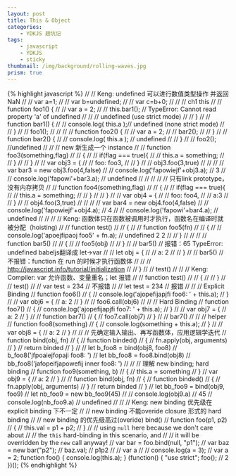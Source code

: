 ```yaml
---
layout: post
title: This & Object
categories: 
    - YDKJS 趟坑记
tags: 
    - javascript
    - YDKJS
    - sticky
thumbnail: /img/background/rolling-waves.jpg
prism: true
---
```

{% highlight javascript %}
// // Keng: undefined 可以进行数值类型操作 并返回 NaN
// // var a=1;
// // var b=undefined;
// // var c=b+0;
//
// // ch1 this
// // function foo1() {
// //     var a = 2;
// //     this.bar1(); // TypeError: Cannot read property 'a' of undefined
// //                 // undefined (use strict mode)
// // }
// // function bar1() {
// //     console.log( this.a );// undefined (none strict mode)
// // }
// // foo1();
// //
// // function foo2() {
// //     var a = 2;
// //     bar2();
// // }
// // function bar2() {
// //     console.log( this.a ); // undefined
// // }
// // foo2(); //undefined
//
// // new 新生成一个 instance
// // function foo3(something,flag)
// // {
// //     if(flag === true){
// //         this.a = something;
// //     }
// // }
// // var obj3 = {
// //     foo: foo3,
// // }
// // obj3.foo(3,true)
// //
// // var bar3 = new obj3.foo(4,false)
// // console.log('fapowiejf'+obj3.a); // 3
// // console.log('fapowi'+bar3.a); // undefined
// //
// // // 只有link prototype，没有内存拷贝
// // function foo4(something,flag)
// // {
// //     if(flag === true){
// //         this.a = something;
// //     }
// // }
// // var obj4 = {
// //     foo: foo4,
// //     a:3
// // }
// // obj4.foo(3,true)
// //
// // var bar4 = new obj4.foo(4,false)
// // console.log('fapowiejf'+obj4.a); // 4
// // console.log('fapowi'+bar4.a); // undefined
//
//
// // Keng: 函数体只在函数被调用时才执行，函数名在编译时就被分配（hoisting)
// // function test()
// // {
// //     function foo5(fn)
// //     {
// //         console.log('apoejfipaoj foo5' + fn.a); // undefined 2 2
// //     }
// //
// //     function bar5()
// //     {
// //         foo5(obj)
// //     }
// //     bar5() // 报错：65 TypeError: undefined babeljs翻译成 let->var
// //     let obj = {
// //         a: 2
// //     }
// //     bar5() // 不报错：function 在 run 的时候才执行函数体
// //     // http://javascript.info/tutorial/initialization
// // }
// // test()
//
// // Keng: Compiler: var 允许函数、变量重名；let 报错
// // function test()
// // {
// // }
// // test()
// // var test = 234 // 不报错
// // let test = 234 // 报错
//
// // Explicit Binding
// function foo6()
// {
//     console.log('ajopefijapjfi foo6: ' + this.a);
// }
//
// var obj6 = {
//     a: 2
// }
//
// foo6.call(obj6)
//
// // Hard Binding
// function foo7()
// {
//     console.log('ajopefijapjfi foo7: ' + this.a);
// }
//
// var obj7 = {
//     a: 2
// }
//
// function bar7()
// {
//     foo7.call(obj7)
// }
//
// bar7()
//
// // helper
// function foo8(something)
// {
//     console.log(something + this.a);
// }
//
// var obj8 = {
//     a: 2
// }
//
// // 先确定输入输出、再写函数体，应用逻辑学迭代
// function bind(obj, fn)
// {
//     function binded()
//     {
//         fn.apply(obj, arguments)
//     }
//     return binded
// }
//
// let b_foo8 = bind(obj8, foo8)
// b_foo8('jfpoaiejfopaji foo8: ')
// let bb_foo8 = foo8.bind(obj8)
// bb_foo8('jafopeifjapowefij inner foo8: ')
//
// // 理解 new binding; hard binding
// function foo9(something, b)
// {
//     this.a = something
// }
// var obj9 = {
//     a: 2
// }
//
// function bind(obj, fn)
// {
//     function binded()
//     {
//         fn.apply(obj, arguments)
//     }
//     return binded
// }
// let bb_foo9 = bind(obj9, foo9)
// let nb_foo9 = new bb_foo9(45)
//
// console.log(obj9.a) // 45
// console.log(nb_foo9.a) // undefined
//
// // Keng: new binding 优先级在 explicit binding 下不一定
// // new binding 不能overide closure 形式的 hard binding
// // new binding 的优先级高过(overide) bind()
// function foo(p1, p2)
// {
//     this.val = p1 + p2;
// }
// // using `null` here because we don't care about
// // the `this` hard-binding in this scenario, and
// // it will be overridden by the `new` call anyway!
// var bar = foo.bind(null, "p1");
// var baz = new bar("p2");
// baz.val; // p1p2
//
// var a
//
// console.log(a = 3);
//
var a = 2;
function foo()
{
    console.log(this.a);
}
(function()
{
    "use strict";
    foo(); // 2
})();
{% endhighlight %}
